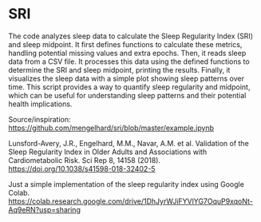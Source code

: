 # SRI

The code analyzes sleep data to calculate the Sleep Regularity Index (SRI) and sleep midpoint. It first defines functions to calculate these metrics, handling potential missing values and extra epochs. Then, it reads sleep data from a CSV file. It processes this data using the defined functions to determine the SRI and sleep midpoint, printing the results. Finally, it visualizes the sleep data with a simple plot showing sleep patterns over time. This script provides a way to quantify sleep regularity and midpoint, which can be useful for understanding sleep patterns and their potential health implications.

Source/inspiration: https://github.com/mengelhard/sri/blob/master/example.ipynb

Lunsford-Avery, J.R., Engelhard, M.M., Navar, A.M. et al. Validation of the Sleep Regularity Index in Older Adults
and Associations with Cardiometabolic Risk. Sci Rep 8, 14158 (2018). https://doi.org/10.1038/s41598-018-32402-5


Just a simple implementation of the sleep regularity index using Google Colab. 
https://colab.research.google.com/drive/1DhJyrWJiFYVlYG7OquP9xqoNt-Aq9eRN?usp=sharing


